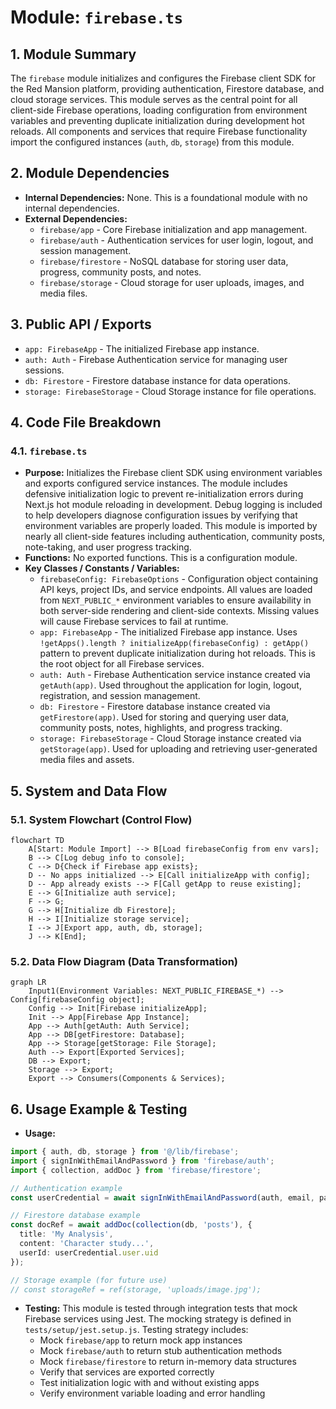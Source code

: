 # Module: `firebase.ts`

## 1. Module Summary

The `firebase` module initializes and configures the Firebase client SDK for the Red Mansion platform, providing authentication, Firestore database, and cloud storage services. This module serves as the central point for all client-side Firebase operations, loading configuration from environment variables and preventing duplicate initialization during development hot reloads. All components and services that require Firebase functionality import the configured instances (`auth`, `db`, `storage`) from this module.

## 2. Module Dependencies

* **Internal Dependencies:** None. This is a foundational module with no internal dependencies.
* **External Dependencies:**
  * `firebase/app` - Core Firebase initialization and app management.
  * `firebase/auth` - Authentication services for user login, logout, and session management.
  * `firebase/firestore` - NoSQL database for storing user data, progress, community posts, and notes.
  * `firebase/storage` - Cloud storage for user uploads, images, and media files.

## 3. Public API / Exports

* `app: FirebaseApp` - The initialized Firebase app instance.
* `auth: Auth` - Firebase Authentication service for managing user sessions.
* `db: Firestore` - Firestore database instance for data operations.
* `storage: FirebaseStorage` - Cloud Storage instance for file operations.

## 4. Code File Breakdown

### 4.1. `firebase.ts`

* **Purpose:** Initializes the Firebase client SDK using environment variables and exports configured service instances. The module includes defensive initialization logic to prevent re-initialization errors during Next.js hot module reloading in development. Debug logging is included to help developers diagnose configuration issues by verifying that environment variables are properly loaded. This module is imported by nearly all client-side features including authentication, community posts, note-taking, and user progress tracking.
* **Functions:** No exported functions. This is a configuration module.
* **Key Classes / Constants / Variables:**
    * `firebaseConfig: FirebaseOptions` - Configuration object containing API keys, project IDs, and service endpoints. All values are loaded from `NEXT_PUBLIC_*` environment variables to ensure availability in both server-side rendering and client-side contexts. Missing values will cause Firebase services to fail at runtime.
    * `app: FirebaseApp` - The initialized Firebase app instance. Uses `!getApps().length ? initializeApp(firebaseConfig) : getApp()` pattern to prevent duplicate initialization during hot reloads. This is the root object for all Firebase services.
    * `auth: Auth` - Firebase Authentication service instance created via `getAuth(app)`. Used throughout the application for login, logout, registration, and session management.
    * `db: Firestore` - Firestore database instance created via `getFirestore(app)`. Used for storing and querying user data, community posts, notes, highlights, and progress tracking.
    * `storage: FirebaseStorage` - Cloud Storage instance created via `getStorage(app)`. Used for uploading and retrieving user-generated media files and assets.

## 5. System and Data Flow

### 5.1. System Flowchart (Control Flow)

```mermaid
flowchart TD
    A[Start: Module Import] --> B[Load firebaseConfig from env vars];
    B --> C[Log debug info to console];
    C --> D{Check if Firebase app exists};
    D -- No apps initialized --> E[Call initializeApp with config];
    D -- App already exists --> F[Call getApp to reuse existing];
    E --> G[Initialize auth service];
    F --> G;
    G --> H[Initialize db Firestore];
    H --> I[Initialize storage service];
    I --> J[Export app, auth, db, storage];
    J --> K[End];
```

### 5.2. Data Flow Diagram (Data Transformation)

```mermaid
graph LR
    Input1(Environment Variables: NEXT_PUBLIC_FIREBASE_*) --> Config[firebaseConfig object];
    Config --> Init[Firebase initializeApp];
    Init --> App[Firebase App Instance];
    App --> Auth[getAuth: Auth Service];
    App --> DB[getFirestore: Database];
    App --> Storage[getStorage: File Storage];
    Auth --> Export[Exported Services];
    DB --> Export;
    Storage --> Export;
    Export --> Consumers(Components & Services);
```

## 6. Usage Example & Testing

* **Usage:**
```typescript
import { auth, db, storage } from '@/lib/firebase';
import { signInWithEmailAndPassword } from 'firebase/auth';
import { collection, addDoc } from 'firebase/firestore';

// Authentication example
const userCredential = await signInWithEmailAndPassword(auth, email, password);

// Firestore database example
const docRef = await addDoc(collection(db, 'posts'), {
  title: 'My Analysis',
  content: 'Character study...',
  userId: userCredential.user.uid
});

// Storage example (for future use)
// const storageRef = ref(storage, 'uploads/image.jpg');
```
* **Testing:** This module is tested through integration tests that mock Firebase services using Jest. The mocking strategy is defined in `tests/setup/jest.setup.js`. Testing strategy includes:
  - Mock `firebase/app` to return mock app instances
  - Mock `firebase/auth` to return stub authentication methods
  - Mock `firebase/firestore` to return in-memory data structures
  - Verify that services are exported correctly
  - Test initialization logic with and without existing apps
  - Verify environment variable loading and error handling
